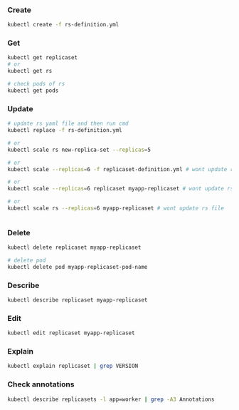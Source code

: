 ### Create

```bash
kubectl create -f rs-definition.yml
```

### Get

```bash
kubectl get replicaset
# or
kubectl get rs

# check pods of rs
kubectl get pods

```

### Update

```bash
# update rs yaml file and then run cmd
kubectl replace -f rs-definition.yml

# or
kubectl scale rs new-replica-set --replicas=5

# or
kubectl scale --replicas=6 -f replicaset-definition.yml # wont update rs file

# or
kubectl scale --replicas=6 replicaset myapp-replicaset # wont update rs file

# or
kubectl scale rs --replicas=6 myapp-replicaset # wont update rs file


```

### Delete

```bash
kubectl delete replicaset myapp-replicaset

# delete pod
kubectl delete pod myapp-replicaset-pod-name

```

### Describe

```bash
kubectl describe replicaset myapp-replicaset
```

### Edit

```bash
kubectl edit replicaset myapp-replicaset

```

### Explain

```bash
kubectl explain replicaset | grep VERSION
```

### Check annotations

```bash
kubectl describe replicasets -l app=worker | grep -A3 Annotations

```